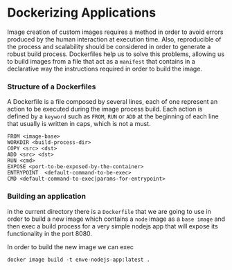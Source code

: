# Dockerizing Applications

Image creation of custom images requires a method in order to avoid errors  produced by the human interaction at execution time. Also, reproducible of the process and scalability should be considered in order to generate a robust build process. Dockerfiles help us to solve this problems, allowing us to build images from a file that act as a `manifest` that contains in a declarative way the instructions required in order to build the image.

### Structure of a Dockerfiles

A Dockerfile is a file composed by several lines, each of one represent an action to be executed during the image process build. Each action is defined by a `keyword` such as `FROM`, `RUN` or `ADD` at the beginning of each line that usually is written in caps, which is not a must.


    FROM <image-base>
    WORKDIR <build-process-dir>
    COPY <src> <dst>
    ADD <src> <dst>
    RUN <cmd>
    EXPOSE <port-to-be-exposed-by-the-container>
    ENTRYPOINT  <default-command-to-be-exec>
    CMD <default-command-to-exec|params-for-entrypoint>

### Building an application
in the current directory there is a `Dockerfile` that we are going to use in order to build a new image which contains a `node` image as a `base image` and then exec a build process for a very simple nodejs app that will expose its functionality in the port 8080.

In order to build the new image we can exec

    docker image build -t enve-nodejs-app:latest .
